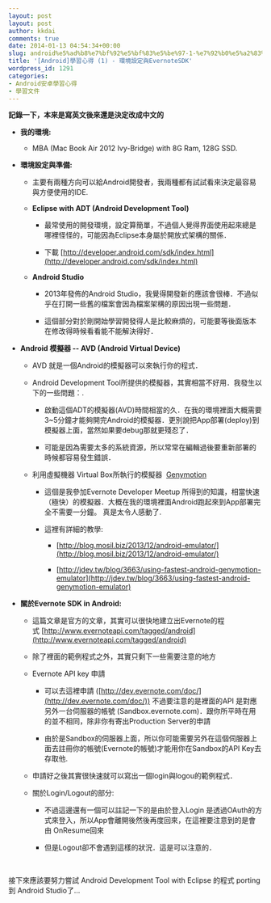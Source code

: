 ```yaml
---
layout: post
layout: post
author: kkdai
comments: true
date: 2014-01-13 04:54:34+00:00
slug: android%e5%ad%b8%e7%bf%92%e5%bf%83%e5%be%97-1-%e7%92%b0%e5%a2%83%e8%a8%ad%e5%ae%9a%e8%88%87evernotesdk
title: '[Android]學習心得 (1) - 環境設定與EvernoteSDK'
wordpress_id: 1291
categories:
- Android安卓學習心得
- 學習文件
---
```


**記錄一下，本來是寫英文後來還是決定改成中文的**






  * **我的環境:**



    * MBA (Mac Book Air 2012 Ivy-Bridge) with 8G Ram, 128G SSD.



  * **環境設定與準備:**



    * 主要有兩種方向可以給Android開發者，我兩種都有試試看來決定最容易與方便使用的IDE.


    * **Eclipse with ADT (Android Development Tool)**



      * 最常使用的開發環境，設定算簡單，不過個人覺得界面使用起來總是哪裡怪怪的，可能因為Eclipse本身屬於開放式架構的關係．


      * 下載 [http://developer.android.com/sdk/index.html](http://developer.android.com/sdk/index.html)



    * **Android Studio**



      * 2013年發佈的Android Studio，我覺得開發新的應該會很棒．不過似乎在打開一些舊的檔案會因為檔案架構的原因出現一些問題．


      * 這個部分對於剛開始學習開發得人是比較麻煩的，可能要等後面版本在修改得時候看看能不能解決得好．




  * **Android 模擬器 -- AVD (Android Virtual Device)**



    * AVD 就是一個Android的模擬器可以來執行你的程式．


    * Android Development Tool所提供的模擬器，其實相當不好用．我發生以下的一些問題：.



      * 啟動這個ADT的模擬器(AVD)時間相當的久．在我的環境裡面大概需要3~5分鐘才能夠開完Android的模擬器．更別說把App部署(deploy)到模擬器上面，當然如果要debug那就更殘忍了．


      * 可能是因為需要太多的系統資源，所以常常在編輯過後要重新部署的時候都容易發生錯誤．



    * 利用虛擬機器 Virtual Box所執行的模擬器  [Genymotion](http://www.genymotion.com/) 



      * 這個是我參加Evernote Developer Meetup 所得到的知識，相當快速（極快）的模擬器．大概在我的環境裡面Android跑起來到App部署完全不需要一分鐘。 真是太令人感動了. 


      * 這裡有詳細的教學:



        * [http://blog.mosil.biz/2013/12/android-emulator/](http://blog.mosil.biz/2013/12/android-emulator/)


        * [http://jdev.tw/blog/3663/using-fastest-android-genymotion-emulator](http://jdev.tw/blog/3663/using-fastest-android-genymotion-emulator)





  * **關於Evernote SDK in Android:**



    * 這篇文章是官方的文章，其實可以很快地建立出Evernote的程式 [http://www.evernoteapi.com/tagged/android](http://www.evernoteapi.com/tagged/android)


    * 除了裡面的範例程式之外，其實只剩下一些需要注意的地方


    * Evernote API key 申請



      * 可以去這裡申請 ([http://dev.evernote.com/doc/](http://dev.evernote.com/doc/)) 不過要注意的是裡面的API 是對應另外一台伺服器的帳號 (Sandbox.evernote.com)．跟你所平時在用的並不相同，除非你有寄出Production Server的申請


      * 由於是Sandbox的伺服器上面，所以你可能需要另外在這個伺服器上面去註冊你的帳號(Evernote的帳號)才能用你在Sandbox的API Key去存取他.



    * 申請好之後其實很快速就可以寫出一個login與logou的範例程式．


    * 關於Login/Logout的部分:



      * 不過這邊還有一個可以註記一下的是由於登入Login 是透過OAuth的方式來登入，所以App會離開後然後再度回來，在這裡要注意到的是會由 OnResume回來


      * 但是Logout卻不會遇到這樣的狀況．這是可以注意的．






 




接下來應該要努力嘗試 Android Development Tool with Eclipse 的程式 porting 到 Android Studio了...
